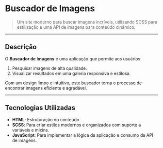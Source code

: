 # **Buscador de Imagens**

> Um site moderno para buscar imagens incríveis, utilizando SCSS para estilização e uma API de imagens para conteúdo dinâmico.

---

## **Descrição**

O **Buscador de Imagens** é uma aplicação que permite aos usuários:

1. Pesquisar imagens de alta qualidade.  
2. Visualizar resultados em uma galeria responsiva e estilosa.  

Com um design limpo e intuitivo, este buscador torna o processo de encontrar imagens eficiente e agradável.

---

## **Tecnologias Utilizadas**

- **HTML**: Estruturação do conteúdo.  
- **SCSS**: Para criar estilos modernos e organizados com suporte a variáveis e mixins.  
- **JavaScript**: Para implementar a lógica da aplicação e consumo da API de imagens.  

